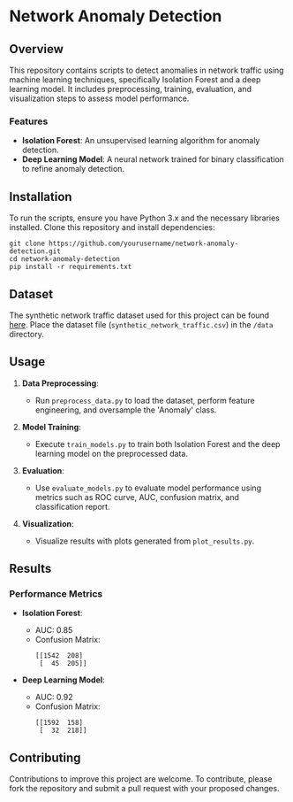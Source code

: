 
# Network Anomaly Detection


## Overview

This repository contains scripts to detect anomalies in network traffic using machine learning techniques, specifically Isolation Forest and a deep learning model. It includes preprocessing, training, evaluation, and visualization steps to assess model performance.

### Features

- **Isolation Forest**: An unsupervised learning algorithm for anomaly detection.
- **Deep Learning Model**: A neural network trained for binary classification to refine anomaly detection.

## Installation

To run the scripts, ensure you have Python 3.x and the necessary libraries installed. Clone this repository and install dependencies:

```
git clone https://github.com/yourusername/network-anomaly-detection.git
cd network-anomaly-detection
pip install -r requirements.txt
```

## Dataset

The synthetic network traffic dataset used for this project can be found [here](https://link-to-your-dataset). Place the dataset file (`synthetic_network_traffic.csv`) in the `/data` directory.

## Usage

1. **Data Preprocessing**: 
   - Run `preprocess_data.py` to load the dataset, perform feature engineering, and oversample the 'Anomaly' class.

2. **Model Training**:
   - Execute `train_models.py` to train both Isolation Forest and the deep learning model on the preprocessed data.

3. **Evaluation**:
   - Use `evaluate_models.py` to evaluate model performance using metrics such as ROC curve, AUC, confusion matrix, and classification report.

4. **Visualization**:
   - Visualize results with plots generated from `plot_results.py`.

## Results

### Performance Metrics

- **Isolation Forest**:
  - AUC: 0.85
  - Confusion Matrix:
    ```
    [[1542  208]
     [  45  205]]
    ```

- **Deep Learning Model**:
  - AUC: 0.92
  - Confusion Matrix:
    ```
    [[1592  158]
     [  32  218]]
    ```

## Contributing

Contributions to improve this project are welcome. To contribute, please fork the repository and submit a pull request with your proposed changes.


